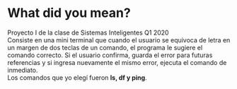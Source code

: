 # What did you mean?
Proyecto I de la clase de Sistemas Inteligentes Q1 2020  
Consiste en una mini terminal que cuando el usuario se equivoca de letra en un margen de dos teclas de un comando, el programa le sugiere el comando correcto. Si el usuario confirma, guarda el error para futuras referencias y si ingresa nuevamente el mismo error, ejecuta el comando de inmediato.  
Los comandos que yo elegí fueron **ls, df y ping**.
